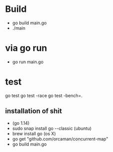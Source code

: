 
# Build

- go build main.go
- ./main

# via go run

- go run main.go

# test

go test
go test -race
go test -bench=.


## installation of shit

- (go 1.14)
- sudo snap install go --classic (ubuntu) 
- brew install go (os X)
- go get "github.com/orcaman/concurrent-map"
- go build main.go
